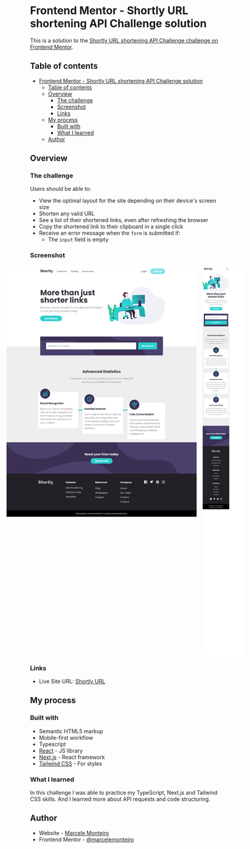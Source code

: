 # Frontend Mentor - Shortly URL shortening API Challenge solution

This is a solution to the [Shortly URL shortening API Challenge challenge on Frontend Mentor](https://www.frontendmentor.io/challenges/url-shortening-api-landing-page-2ce3ob-G). 

## Table of contents

- [Frontend Mentor - Shortly URL shortening API Challenge solution](#frontend-mentor---shortly-url-shortening-api-challenge-solution)
  - [Table of contents](#table-of-contents)
  - [Overview](#overview)
    - [The challenge](#the-challenge)
    - [Screenshot](#screenshot)
    - [Links](#links)
  - [My process](#my-process)
    - [Built with](#built-with)
    - [What I learned](#what-i-learned)
  - [Author](#author)

## Overview

### The challenge

Users should be able to:

- View the optimal layout for the site depending on their device's screen size
- Shorten any valid URL
- See a list of their shortened links, even after refreshing the browser
- Copy the shortened link to their clipboard in a single click
- Receive an error message when the `form` is submitted if:
  - The `input` field is empty

### Screenshot

<div style="display: flex; align-items: flex-start; justify-content: center; gap: 1rem;">
  <img src="./public/images/screenshot-desktop.png" alt="Desktop Screenshot" width="500" />
  <img src="./public/images/screenshot-mobile.png" alt="Mobile Screenshot" width="200" />
</div>

### Links

- Live Site URL: [Shortly URL](https://url-shortening-api-five-kappa.vercel.app/)

## My process

### Built with

- Semantic HTML5 markup
- Mobile-first workflow
- Typescript
- [React](https://reactjs.org/) - JS library
- [Next.js](https://nextjs.org/) - React framework
- [Tailwind CSS](https://tailwindcss.com/) - For styles

### What I learned

In this challenge I was able to practice my TypeScript, Next.js and Tailwind CSS skills. And I learned more about API requests and code structuring. 

## Author

- Website - [Marcele Monteiro](https://marcelemonteiro.netlify.app)
- Frontend Mentor - [@marcelemonteiro](https://www.frontendmentor.io/profile/marcelemonteiro)
